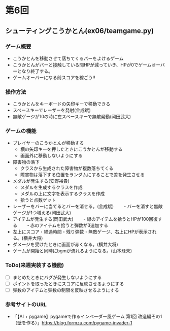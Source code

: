 # 第6回
## シューティングこうかとん(ex06/teamgame.py)
### ゲーム概要
- こうかとんを移動させて落ちてくるバーをよけるゲーム
- こうかとんがバーと接触している間HPが減っていき、HPが0でゲームオーバーとなり終了する。
- ゲームオーバーになる前スコアを稼ごう!!
### 操作方法
- こうかとんをキーボードの矢印キーで移動できる
- スペースキーでレーザーを発射(金成斌)
- 無敵ゲージが10の時に左スペースキーで無敵発動(岡田武大)
### ゲームの機能
- プレイヤーのこうかとんが移動する
    - 横の矢印キーを押したときにこうかとんが移動する
    - 画面外に移動しないようにする
- 障害物の落下
    - クラスから生成された障害物が複数落ちてくる
    - 障害物は落下する位置をランダムにすることで差を発生させる
- メダルが発生する(安野裕貴)
    - メダルを生成するクラスを作成
    - メダルの上に文字を表示するクラスを作成
    - 拾うと点数ゲット
- レーザーをバーに当てるとバーを消せる。(金成斌)
　　- バーを消すと無敵ゲージが1つ増える(岡田武大)
- アイテムが発生する(岡田武大)
　　- 緑のアイテムを拾うとHPが100回復する
　　‐ 赤のアイテムを拾うと弾数が3追加する
- 左上にスコア・経過時間・残り弾数・無敵ゲージ、右上にHPが表示される。(横井大将)
- ダメージを受けたときに画面が赤くなる。(横井大将)
- ゲームが開始と同時にbgmが流れるようになる。(山本琢未)
### ToDo(来週実装する機能)
- [ ] まとめたときにバグが発生しないようにする
- [ ] ポイントを取ったときにスコアに反映させるようにする
- [ ] 弾数のアイテムと弾数の制限を反映させるようにする
### 参考サイトのURL
- 「【AI + pygame】pygameで作るインベーダー風ゲーム 第1回 改造編その1（壁を作る）」https://blog.formzu.com/pygame-invader-1